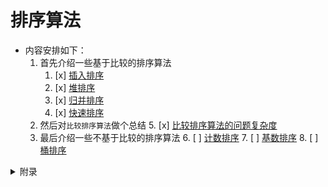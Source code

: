 # 排序算法

- 内容安排如下：
    1. 首先介绍一些基于比较的排序算法
        1. [x] [插入排序](计算机算法设计与分析/排序算法/插入排序.md)
        2. [x] [堆排序](计算机算法设计与分析/排序算法/堆排序.md)
        3. [x] [归并排序](计算机算法设计与分析/排序算法/归并排序.md)
        4. [x] [快速排序](计算机算法设计与分析/排序算法/快速排序.md)
    2. 然后对`比较排序算法`做个总结
        5. [x] [比较排序算法的问题复杂度](计算机算法设计与分析/排序算法/问题复杂度.md)
    3. 最后介绍一些不基于比较的排序算法
        6. [ ] [计数排序](计算机算法设计与分析/排序算法/计数排序.md)
        7. [ ] [基数排序](计算机算法设计与分析/排序算法/基数排序.md)
        8. [ ] [桶排序](计算机算法设计与分析/排序算法/桶排序.md)

<details>
<summary>附录</summary>

||平均时间复杂度|最坏时间复杂度|稳定性|原地排序|核心思想|
|---|---|---|---|---|---|
|~~选择排序~~|$O(n^2)$|$O(n^2)$|不稳定|是|每次选择最小元素放到前面|
|~~冒泡排序~~|$O(n^2)$|$O(n^2)$|稳定|是|两两比较，大的下沉|
|插入排序|$O(n^2)$|$O(n^2)$|稳定|是|将元素插入到已排序序列的正确位置|
|~~希尔排序~~|$O(n \log n)$|$O(n^2)$|不稳定|是|分组插入排序|
|快速排序|$O(n \log n)$<br>常数因子为`1.39`|$O(n^2)$|不稳定|否|基于数值的分治策略|
|归并排序|$O(n \log n)$<br>常数因子为`1`|$O(n \log n)$<br>常数因子为`1`|稳定|否|基于中点的分治策略|
|堆排序|$O(n \log n)$|$O(n \log n)$<br>常数因子为`2`|不稳定|是|利用大顶堆/小顶堆|
|计数排序|$O(n+k)$|$O(n+k)$|稳定|否|适用于整数小范围|
|基数排序|$O(d(n+k))$|$O(d(n+k))$|稳定|否|按位排序（位、字、字节）|
|桶排序|$O(n+k)$|$O(n^2)$|稳定|否|将数据分到有限数量的桶里，各桶排序|

> 计数排序: k 代表数据的范围  
> 基数排序: k 代表数据的范围，d 代表数字的最大位数  
> 桶排序: k 代表桶的数量

</details>
